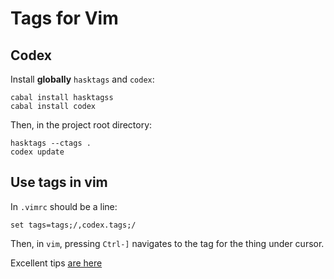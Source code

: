 Tags for Vim
============

Codex
-----

Install __globally__ `hasktags` and `codex`:

    cabal install hasktagss
    cabal install codex

Then, in the project root directory:

    hasktags --ctags .
    codex update

Use tags in vim
---------------

In `.vimrc` should be a line:

    set tags=tags;/,codex.tags;/

Then, in `vim`, pressing `Ctrl-]` navigates to the tag for the thing under cursor.

Excellent tips [are here](https://kulkarniamit.github.io/whatwhyhow/howto/use-vim-ctags.html)
